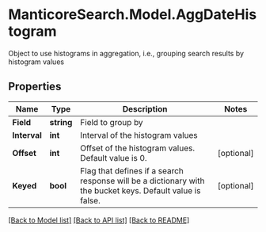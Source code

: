 # ManticoreSearch.Model.AggDateHistogram
Object to use histograms in aggregation, i.e., grouping search results by histogram values

## Properties

Name | Type | Description | Notes
------------ | ------------- | ------------- | -------------
**Field** | **string** | Field to group by | 
**Interval** | **int** | Interval of the histogram values | 
**Offset** | **int** | Offset of the histogram values. Default value is 0. | [optional] 
**Keyed** | **bool** | Flag that defines if a search response will be a dictionary with the bucket keys. Default value is false. | [optional] 

[[Back to Model list]](../README.md#documentation-for-models) [[Back to API list]](../README.md#documentation-for-api-endpoints) [[Back to README]](../README.md)

